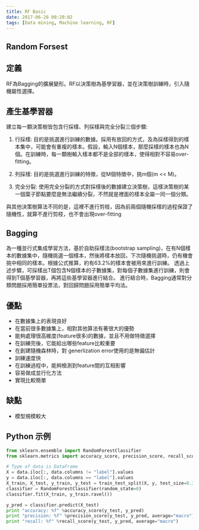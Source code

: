 ```yaml
---
title: RF Basic
date: 2017-06-28 00:20:02
tags: [Data mining, Machine learning, RF]
---
```

## Random Forsest

## 定義
RF為Bagging的擴展變形。RF以決策樹為基學習器，並在決策樹訓練時，引入隨機屬性選擇。

## 產生基學習器
建立每一顆決策樹皆包含行採樣、列採樣與完全分裂三個步驟:

1. 行採樣: 目的是挑選進行訓練的數據。採用有放回的方式，及為採樣得到的樣本集中，可能會有重複的樣本。假設，輸入N個樣本，那麼採樣的樣本也為N個。在訓練時，每一顆樹輸入樣本都不是全部的樣本，使得相對不容易over-fitting。

2. 列採樣: 目的是挑選進行訓練的特徵，從M個特徵中，挑m個(m << M)。

3. 完全分裂: 使用完全分裂的方式對採樣後的數據建立決策樹，這樣決策樹的某一個葉子節點要麼是無法繼續分裂，不然就是裡面的樣本全屬一同一個分類。

與其他決策樹算法不同的是，這裡不進行剪枝，因為前兩個隨機採樣的過程保證了隨機性，就算不進行剪枝，也不會出現over-fitting

## Bagging
為一種並行式集成學習方法，基於自助採樣法(bootstrap sampling)，在有N個樣本的數據集中，隨機挑選一個樣本，然後將樣本放回，下次隨機挑選時，仍有機會挑中相同的樣本。根據公式推算，約有63.2%的樣本會被用來進行訓練。
透過上述步驟，可採樣出T個包含N個樣本的子數據集，對每個子數據集進行訓練，則會得到T個基學習器，再將這些基學習器進行結合。
進行結合時，Bagging通常對分類問題採用簡單投票法，對回歸問題採用簡單平均法。

## 優點
- 在數據集上的表現良好
- 在當前很多數據集上，相對其他算法有著很大的優勢
- 能夠處理很高維度(feature很多)的數據，並且不用做特徵選擇
- 在訓練完後，它能給出哪些feature比較重要
- 在創建隨機森林時，對 generlization error使用的是無偏估計
- 訓練速度快
- 在訓練過程中，能夠檢測到feature間的互相影響
- 容易做成並行化方法
- 實現比較簡單

## 缺點
- 模型規模較大

## Python 示例
```python
from sklearn.ensemble import RandomForestClassifier
from sklearn.metrics import accuracy_score, precision_score, recall_score

# Type of data is DataFrame
X = data.iloc[:, data.columns != "label"].values
y = data.iloc[:, data.columns == "label"].values
X_train, X_test, y_train, y_test = train_test_split(X, y, test_size=0.3, random_state=0)
classifier = RandomForestClassifier(random_state=0)
classifier.fit(X_train, y_train.ravel())

y_pred = classifier.predict(X_test)
print "accuracy: %f" %accuracy_score(y_test, y_pred)
print "precision: %f" %precision_score(y_test, y_pred, average="macro")
print "recall: %f" %recall_score(y_test, y_pred, average="macro")
```


